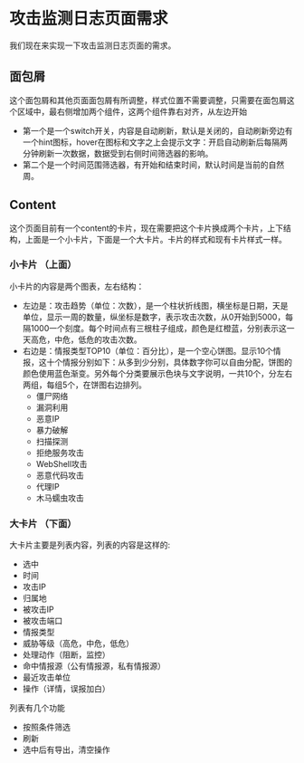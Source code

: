 # 攻击监测日志页面需求

我们现在来实现一下攻击监测日志页面的需求。

## 面包屑

这个面包屑和其他页面面包屑有所调整，样式位置不需要调整，只需要在面包屑这个区域中，最右侧增加两个组件，这两个组件靠右对齐，从左边开始

- 第一个是一个switch开关，内容是自动刷新，默认是关闭的，自动刷新旁边有一个hint图标，hover在图标和文字之上会提示文字：开启自动刷新后每隔两分钟刷新一次数据，数据受到右侧时间筛选器的影响。
- 第二个是一个时间范围筛选器，有开始和结束时间，默认时间是当前的自然周。

## Content

这个页面目前有一个content的卡片，现在需要把这个卡片换成两个卡片，上下结构，上面是一个小卡片，下面是一个大卡片。卡片的样式和现有卡片样式一样。

### 小卡片 （上面）

小卡片的内容是两个图表，左右结构：

- 左边是：攻击趋势（单位：次数），是一个柱状折线图，横坐标是日期，天是单位，显示一周的数量，纵坐标是数字，表示攻击次数，从0开始到5000，每隔1000一个刻度。每个时间点有三根柱子组成，颜色是红橙蓝，分别表示这一天高危，中危，低危的攻击次数。
- 右边是：情报类型TOP10（单位：百分比），是一个空心饼图。显示10个情报，这十个情报分别如下：从多到少分别，具体数字你可以自由分配，饼图的颜色使用蓝色渐变。另外每个分类要展示色块与文字说明，一共10个，分左右两组，每组5个，在饼图右边排列。
  - 僵尸网络
  - 漏洞利用
  - 恶意IP
  - 暴力破解
  - 扫描探测
  - 拒绝服务攻击
  - WebShell攻击
  - 恶意代码攻击
  - 代理IP
  - 木马蠕虫攻击

### 大卡片 （下面）
大卡片主要是列表内容，列表的内容是这样的:

- 选中
- 时间
- 攻击IP
- 归属地
- 被攻击IP
- 被攻击端口
- 情报类型
- 威胁等级（高危，中危，低危）
- 处理动作（阻断，监控）
- 命中情报源（公有情报源，私有情报源）
- 最近攻击单位
- 操作（详情，误报加白）

列表有几个功能
- 按照条件筛选
- 刷新
- 选中后有导出，清空操作